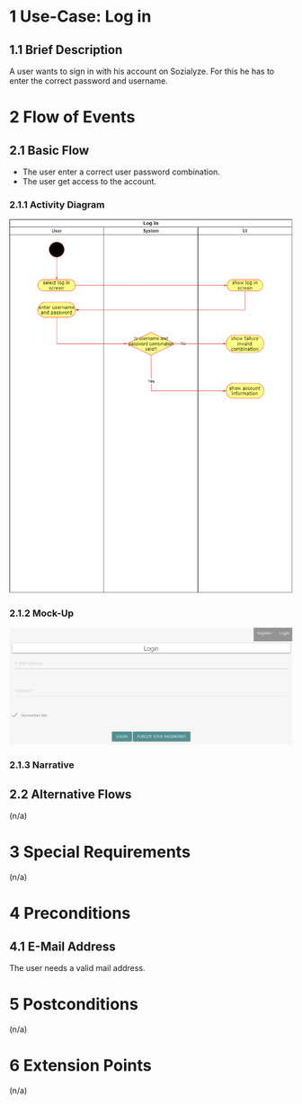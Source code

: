 # 1 Use-Case: Log in

## 1.1 Brief Description

A user wants to sign in with his account on Sozialyze.
For this he has to enter the correct password and username.

# 2 Flow of Events

## 2.1 Basic Flow

- The user enter a correct user password combination.
- The user get access to the account.

### 2.1.1 Activity Diagram

![Log in Diagram](../imgs/activity_log_in.png)

### 2.1.2 Mock-Up

![Log in Mock-Up](../imgs/viz_login_mockup.png)

### 2.1.3 Narrative

## 2.2 Alternative Flows

(n/a)

# 3 Special Requirements

(n/a)

# 4 Preconditions

## 4.1 E-Mail Address

The user needs a valid mail address.

# 5 Postconditions

(n/a)
 
# 6 Extension Points

(n/a)
